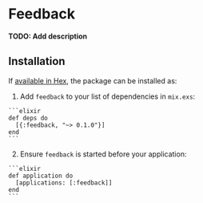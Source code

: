 # Feedback

**TODO: Add description**

## Installation

If [available in Hex](https://hex.pm/docs/publish), the package can be installed as:

  1. Add `feedback` to your list of dependencies in `mix.exs`:

    ```elixir
    def deps do
      [{:feedback, "~> 0.1.0"}]
    end
    ```

  2. Ensure `feedback` is started before your application:

    ```elixir
    def application do
      [applications: [:feedback]]
    end
    ```

